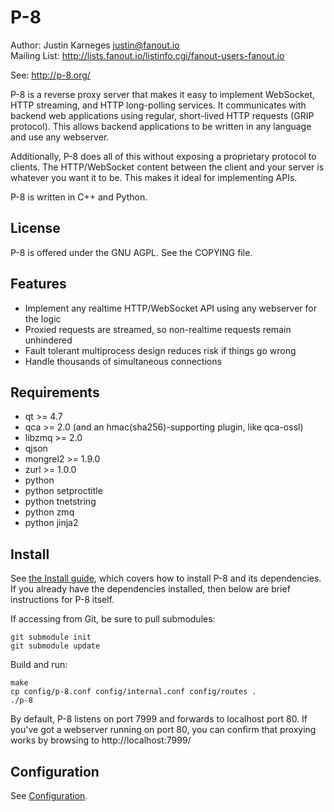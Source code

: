 P-8
=======
Author: Justin Karneges <justin@fanout.io>  
Mailing List: http://lists.fanout.io/listinfo.cgi/fanout-users-fanout.io

See: http://p-8.org/

P-8 is a reverse proxy server that makes it easy to implement WebSocket, HTTP streaming, and HTTP long-polling services. It communicates with backend web applications using regular, short-lived HTTP requests (GRIP protocol). This allows backend applications to be written in any language and use any webserver.

Additionally, P-8 does all of this without exposing a proprietary protocol to clients. The HTTP/WebSocket content between the client and your server is whatever you want it to be. This makes it ideal for implementing APIs.

P-8 is written in C++ and Python.

License
-------

P-8 is offered under the GNU AGPL. See the COPYING file.

Features
--------

  * Implement any realtime HTTP/WebSocket API using any webserver for the logic
  * Proxied requests are streamed, so non-realtime requests remain unhindered
  * Fault tolerant multiprocess design reduces risk if things go wrong
  * Handle thousands of simultaneous connections

Requirements
------------

  * qt >= 4.7
  * qca >= 2.0 (and an hmac(sha256)-supporting plugin, like qca-ossl)
  * libzmq >= 2.0
  * qjson
  * mongrel2 >= 1.9.0
  * zurl >= 1.0.0
  * python
  * python setproctitle
  * python tnetstring
  * python zmq
  * python jinja2

Install
-------

See [the Install guide](https://github.com/fanout/p-8/wiki/Install), which covers how to install P-8 and its dependencies. If you already have the dependencies installed, then below are brief instructions for P-8 itself.

If accessing from Git, be sure to pull submodules:

    git submodule init
    git submodule update

Build and run:

    make
    cp config/p-8.conf config/internal.conf config/routes .
    ./p-8

By default, P-8 listens on port 7999 and forwards to localhost port 80. If you've got a webserver running on port 80, you can confirm that proxying works by browsing to http://localhost:7999/

Configuration
-------------

See [Configuration](https://github.com/fanout/p-8/wiki/Configuration).

